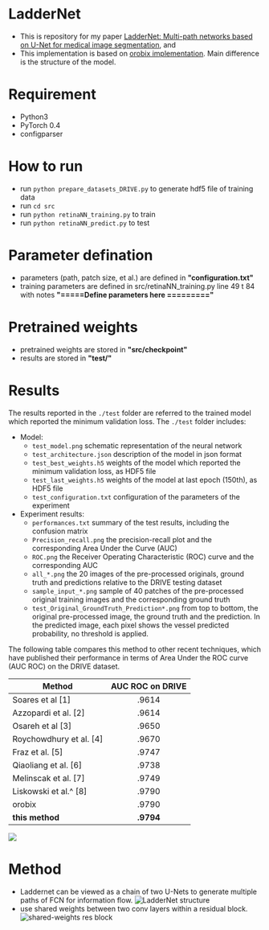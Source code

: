 # LadderNet
* This is repository for my paper [LadderNet: Multi-path networks based on U-Net for medical image segmentation](https://arxiv.org/abs/1810.07810), and  <br>
* This implementation is based on [orobix implementation](https://github.com/orobix/retina-unet). Main difference is the structure of the model.

# Requirement
* Python3 
* PyTorch 0.4
* configparser

# How to run
* run ```python prepare_datasets_DRIVE.py``` to generate hdf5 file of training data
* run ```cd src```
* run ```python retinaNN_training.py``` to train
* run ```python retinaNN_predict.py``` to test

# Parameter defination
* parameters (path, patch size, et al.) are defined in <b>"configuration.txt"</b>
* training parameters are defined in src/retinaNN_training.py line 49 t 84 with notes <b>"=====Define parameters here =========" </b>

# Pretrained weights
* pretrained weights are stored in <b>"src/checkpoint"</b>
* results are stored in <b>"test/"</b>

# Results
The results reported in the `./test` folder are referred to the trained model which reported the minimum validation loss. The `./test` folder includes:
- Model:
  - `test_model.png` schematic representation of the neural network
  - `test_architecture.json` description of the model in json format
  - `test_best_weights.h5` weights of the model which reported the minimum validation loss, as HDF5 file
  - `test_last_weights.h5`  weights of the model at last epoch (150th), as HDF5 file
  - `test_configuration.txt` configuration of the parameters of the experiment
- Experiment results:
  - `performances.txt` summary of the test results, including the confusion matrix
  - `Precision_recall.png` the precision-recall plot and the corresponding Area Under the Curve (AUC)
  - `ROC.png` the Receiver Operating Characteristic (ROC) curve and the corresponding AUC
  - `all_*.png` the 20 images of the pre-processed originals, ground truth and predictions relative to the DRIVE testing dataset
  - `sample_input_*.png` sample of 40 patches of the pre-processed original training images and the corresponding ground truth
  - `test_Original_GroundTruth_Prediction*.png` from top to bottom, the original pre-processed image, the ground truth and the prediction. In the predicted image, each pixel shows the vessel predicted probability, no threshold is applied.

The following table compares this method to other recent techniques, which have published their performance in terms of Area Under the ROC curve (AUC ROC) on the DRIVE dataset.

| Method                  | AUC ROC on DRIVE |
| ----------------------- |:----------------:|
| Soares et al [1]        | .9614            |
| Azzopardi et al. [2]    | .9614            |
| Osareh et al  [3]       | .9650            |
| Roychowdhury et al. [4] | .9670            |
| Fraz et al.  [5]        | .9747            |
| Qiaoliang et al. [6]    | .9738            |
| Melinscak et al. [7]    | .9749            |
| Liskowski et al.^ [8]   | .9790            |
| orobix                  | .9790            |
| **this method**         | **.9794**        |

![](test/test_Original_GroundTruth_Prediction3.png)

# Method
* Laddernet can be viewed as a chain of two U-Nets to generate multiple paths of FCN for information flow.
![LadderNet structure](figures/laddernet_graph.png)
* use shared weights between two conv layers within a residual block.
![shared-weights res block](figures/resblock.png)
